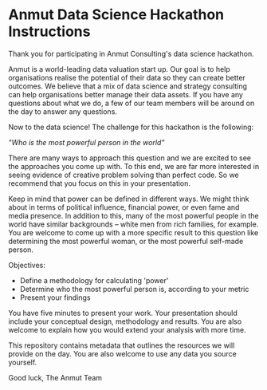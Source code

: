 # Anmut Data Science Hackathon Instructions

Thank you for participating in Anmut Consulting's data science hackathon. 

Anmut is a world-leading data valuation start up. Our goal is to help organisations realise the potential of their data so they can create better outcomes. We believe that a mix of data science and strategy consulting can help organisations better manage their data assets. If you have any questions about what we do, a few of our team members will be around on the day to answer any questions.

Now to the data science! The challenge for this hackathon is the following:

*"Who is the most powerful person in the world"*

There are many ways to approach this question and we are excited to see the approaches you come up with. To this end, we are far more interested in seeing evidence of creative problem solving than perfect code. So we recommend that you focus on this in your presentation.

Keep in mind that power can be defined in different ways. We might think about in terms of political influence, financial power, or even fame and media presence. In addition to this, many of the most powerful people in the world have similar backgrounds – white men from rich families, for example. You are welcome to come up with a more specific result to this question like determining the most powerful woman, or the most powerful self-made person.

Objectives:
* Define a methodology for calculating 'power'
* Determine who the most powerful person is, according to your metric
* Present your findings

You have five minutes to present your work. Your presentation should include your conceptual design, methodology and results. You are also welcome to explain how you would extend your analysis with more time.

This repository contains metadata that outlines the resources we will provide on the day. You are also welcome to use any data you source yourself.

Good luck,
The Anmut Team